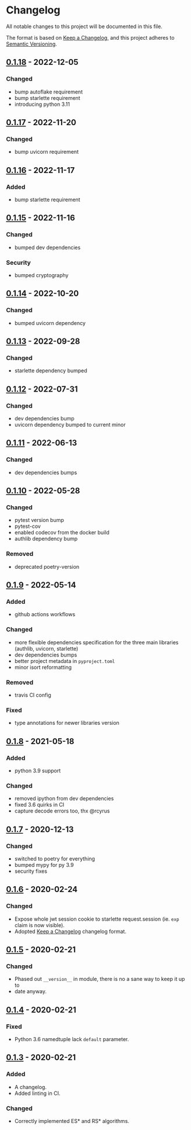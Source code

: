 # Changelog

All notable changes to this project will be documented in this file.

The format is based on [Keep a Changelog](https://keepachangelog.com/en/1.0.0/),
and this project adheres to [Semantic Versioning](https://semver.org/spec/v2.0.0.html).

## [0.1.18] - 2022-12-05

### Changed

- bump autoflake requirement
- bump starlette requirement
- introducing python 3.11

## [0.1.17] - 2022-11-20

### Changed

- bump uvicorn requirement

## [0.1.16] - 2022-11-17

### Added

- bump starlette requirement

## [0.1.15] - 2022-11-16

### Changed

- bumped dev dependencies

### Security

- bumped cryptography

## [0.1.14] - 2022-10-20

### Changed

- bumped uvicorn dependency

## [0.1.13] - 2022-09-28

### Changed

- starlette dependency bumped

## [0.1.12] - 2022-07-31

### Changed

- dev dependencies bump
- uvicorn dependency bumped to current minor

## [0.1.11] - 2022-06-13

### Changed

- dev dependencies bumps

## [0.1.10] - 2022-05-28

### Changed

- pytest version bump
- pytest-cov
- enabled codecov from the docker build
- authlib dependency bump

### Removed

- deprecated poetry-version

## [0.1.9] - 2022-05-14

### Added

- github actions workflows

### Changed

- more flexible dependencies specification for the three main libraries (authlib, uvicorn, starlette)
- dev dependencies bumps
- better project metadata in `pyproject.toml`
- minor isort reformatting

### Removed

- travis CI config

### Fixed

- type annotations for newer libraries version

## [0.1.8] - 2021-05-18

### Added

- python 3.9 support

### Changed

- removed ipython from dev dependencies
- fixed 3.6 quirks in CI
- capture decode errors too, thx @rcyrus

## [0.1.7] - 2020-12-13

### Changed

- switched to poetry for everything
- bumped mypy for py 3.9
- security fixes

## [0.1.6] - 2020-02-24

### Changed

- Expose whole jwt session cookie to starlette request.session (ie. `exp` claim is now visible).
- Adopted [Keep a Changelog](http://keepachangelog.com/) changelog format.

## [0.1.5] - 2020-02-21

### Changed

- Phased out `__version__` in module, there is no a sane way to keep it up to
- date anyway.

## [0.1.4] - 2020-02-21

### Fixed

- Python 3.6 namedtuple lack `default` parameter.

## [0.1.3] - 2020-02-21

### Added

- A changelog.
- Added linting in CI.

### Changed

- Correctly implemented ES* and RS* algorithms.

[Unreleased]: https://github.com/aogier/starlette-authlib/compare/0.1.18...HEAD
[0.1.18]: https://github.com/aogier/starlette-authlib/compare/0.1.17...0.1.18
[0.1.17]: https://github.com/aogier/starlette-authlib/compare/0.1.16...0.1.17
[0.1.16]: https://github.com/aogier/starlette-authlib/compare/0.1.15...0.1.16
[0.1.15]: https://github.com/aogier/starlette-authlib/compare/0.1.14...0.1.15
[0.1.14]: https://github.com/aogier/starlette-authlib/compare/0.1.13...0.1.14
[0.1.13]: https://github.com/aogier/starlette-authlib/compare/0.1.12...0.1.13
[0.1.12]: https://github.com/aogier/starlette-authlib/compare/0.1.11...0.1.12
[0.1.11]: https://github.com/aogier/starlette-authlib/compare/0.1.10...0.1.11
[0.1.10]: https://github.com/aogier/starlette-authlib/compare/0.1.9...0.1.10
[0.1.9]: https://github.com/aogier/starlette-authlib/compare/0.1.8...0.1.9
[0.1.8]: https://github.com/aogier/starlette-authlib/compare/0.1.7...0.1.8
[0.1.7]: https://github.com/aogier/starlette-authlib/compare/0.1.6...0.1.7
[0.1.6]: https://github.com/aogier/starlette-authlib/compare/0.1.5...0.1.6
[0.1.5]: https://github.com/aogier/starlette-authlib/compare/0.1.4...0.1.5
[0.1.4]: https://github.com/aogier/starlette-authlib/compare/0.1.3...0.1.4
[0.1.3]: https://github.com/aogier/starlette-authlib/releases/tag/0.1.3

[//]: # (C3-2-DKAC:GGH:Raogier/starlette-authlib:T{t})
